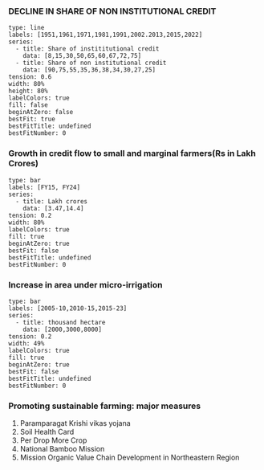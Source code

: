 
### DECLINE IN SHARE OF NON INSTITUTIONAL CREDIT
```chart
type: line
labels: [1951,1961,1971,1981,1991,2002.2013,2015,2022]
series:
  - title: Share of instititutional credit
    data: [8,15,30,50,65,60,67,72,75]
  - title: Share of non institutional credit
    data: [90,75,55,35,36,38,34,30,27,25]
tension: 0.6
width: 80%
height: 80%
labelColors: true
fill: false
beginAtZero: false
bestFit: true
bestFitTitle: undefined
bestFitNumber: 0
```


### Growth in credit flow to small and marginal farmers(Rs in Lakh Crores)
```chart
type: bar
labels: [FY15, FY24]
series:
  - title: Lakh crores
    data: [3.47,14.4]
tension: 0.2
width: 80%
labelColors: true
fill: true
beginAtZero: true
bestFit: false
bestFitTitle: undefined
bestFitNumber: 0
```
### Increase in area under micro-irrigation
```chart
type: bar
labels: [2005-10,2010-15,2015-23]
series:
  - title: thousand hectare
    data: [2000,3000,8000]
tension: 0.2
width: 49%
labelColors: true
fill: true
beginAtZero: true
bestFit: false
bestFitTitle: undefined
bestFitNumber: 0
```
### Promoting sustainable farming: major measures
1. Paramparagat Krishi vikas yojana
2. Soil Health Card
3. Per Drop More Crop
4. National Bamboo Mission
5. Mission Organic Value Chain Development in Northeastern Region